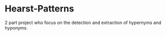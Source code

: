 # Hearst-Patterns
2 part project who focus on the detection and extraction of hypernyms and hyponyms.
